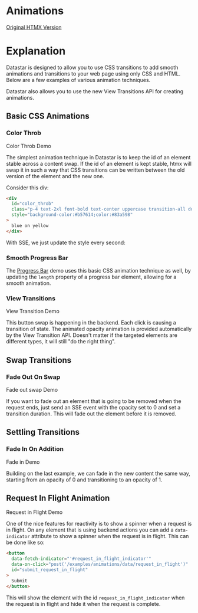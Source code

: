 # Animations

[Original HTMX Version](https://htmx.org/examples/animations/)

# Explanation

Datastar is designed to allow you to use CSS transitions to add smooth animations and transitions to your web page using only CSS and HTML. Below are a few examples of various animation techniques.

Datastar also allows you to use the new View Transitions API for creating animations.

<div id="animations" data-on-load="get('/examples/animations/data')"></div>

## Basic CSS Animations

### Color Throb

<div>
<div id="color_throb">Color Throb Demo</div>
</div>

The simplest animation technique in Datastar is to keep the id of an element stable across a content swap. If the id of an element is kept stable, htmx will swap it in such a way that CSS transitions can be written between the old version of the element and the new one.

Consider this div:

```html
<div
  id="color_throb"
  class="p-4 text-2xl font-bold text-center uppercase transition-all duration-1000 rounded-box"
  style="background-color:#b57614;color:#83a598"
>
  blue on yellow
</div>
```

With SSE, we just update the style every second:

### Smooth Progress Bar

The [Progress Bar](/examples/progress_bar) demo uses this basic CSS animation technique as well, by updating the `length` property of a progress bar element, allowing for a smooth animation.

### View Transitions

<div id="view_transition">View Transition Demo</div>

This button swap is happening in the backend.  Each click is causing a transition of state.  The animated opacity animation is provided automatically by the View Transition API.  Doesn't matter if the targeted elements are different types, it will still "do the right thing".

## Swap Transitions

### Fade Out On Swap

<div id="fade_out_swap">Fade out swap Demo</div>

If you want to fade out an element that is going to be removed when the request ends, just send an SSE event with the opacity set to 0 and set a transition duration. This will fade out the element before it is removed.

## Settling Transitions

### Fade In On Addition

<div id="fade_me_in">Fade in Demo</div>

Building on the last example, we can fade in the new content the same way, starting from an opacity of 0 and transitioning to an opacity of 1.

## Request In Flight Animation

<div id="request_in_flight">Request in Flight Demo</div>

One of the nice features for reactivity is to show a spinner when a request is in flight. On any element that is using backend actions you can add a `data-indicator` attribute to show a spinner when the request is in flight. This can be done like so:

```html
<button
  data-fetch-indicator="'#request_in_flight_indicator'"
  data-on-click="post('/examples/animations/data/request_in_flight')"
  id="submit_request_in_flight"
>
  Submit
</button>
```

This will show the element with the id `request_in_flight_indicator` when the request is in flight and hide it when the request is complete.
